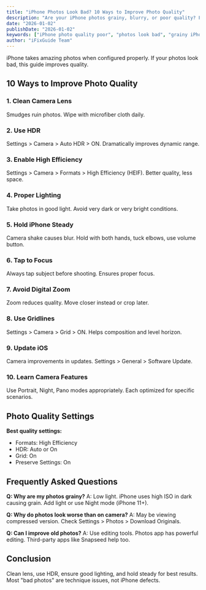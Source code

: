 ```yaml
---
title: "iPhone Photos Look Bad? 10 Ways to Improve Photo Quality"
description: "Are your iPhone photos grainy, blurry, or poor quality? Fix image quality issues and take better photos with our guide."
date: "2026-01-02"
publishDate: "2026-01-02"
keywords: ["iPhone photo quality poor", "photos look bad", "grainy iPhone photos", "improve photo quality", "better iPhone photos"]
author: "iFixGuide Team"
---
```


iPhone takes amazing photos when configured properly. If your photos look bad, this guide improves quality.

## 10 Ways to Improve Photo Quality

### 1. Clean Camera Lens
Smudges ruin photos. Wipe with microfiber cloth daily.

### 2. Use HDR
Settings > Camera > Auto HDR > ON. Dramatically improves dynamic range.

### 3. Enable High Efficiency
Settings > Camera > Formats > High Efficiency (HEIF). Better quality, less space.

### 4. Proper Lighting
Take photos in good light. Avoid very dark or very bright conditions.

### 5. Hold iPhone Steady
Camera shake causes blur. Hold with both hands, tuck elbows, use volume button.

### 6. Tap to Focus
Always tap subject before shooting. Ensures proper focus.

### 7. Avoid Digital Zoom
Zoom reduces quality. Move closer instead or crop later.

### 8. Use Gridlines
Settings > Camera > Grid > ON. Helps composition and level horizon.

### 9. Update iOS
Camera improvements in updates. Settings > General > Software Update.

### 10. Learn Camera Features
Use Portrait, Night, Pano modes appropriately. Each optimized for specific scenarios.

## Photo Quality Settings

**Best quality settings:**
- Formats: High Efficiency
- HDR: Auto or On
- Grid: On
- Preserve Settings: On

## Frequently Asked Questions

**Q: Why are my photos grainy?**
A: Low light. iPhone uses high ISO in dark causing grain. Add light or use Night mode (iPhone 11+).

**Q: Why do photos look worse than on camera?**
A: May be viewing compressed version. Check Settings > Photos > Download Originals.

**Q: Can I improve old photos?**
A: Use editing tools. Photos app has powerful editing. Third-party apps like Snapseed help too.

## Conclusion
Clean lens, use HDR, ensure good lighting, and hold steady for best results. Most "bad photos" are technique issues, not iPhone defects.

